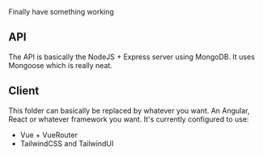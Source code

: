 Finally have something working

## API
The API is basically the NodeJS + Express server using MongoDB. It uses Mongoose which is really neat.

## Client
This folder can basically be replaced by whatever you want. An Angular, React or whatever framework you want. It's currently configured to use:
 - Vue + VueRouter
 - TailwindCSS and TailwindUI
 
